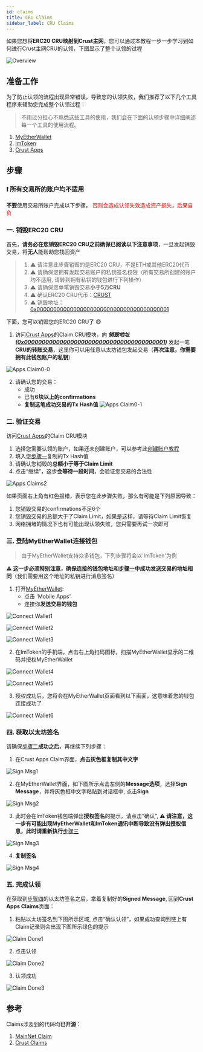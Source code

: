 ```yaml
---
id: claims
title: CRU Claims
sidebar_label: CRU Claims
---
```


如果您想将**ERC20 CRU映射到Crust主网**，您可以通过本教程一步一步学习到如何进行Crust主网CRU的认领，下图显示了整个认领的过程

![Overview](assets/claims/overview_zh.jpeg)

## 准备工作

为了防止认领的流程出现异常错误，导致您的认领失败，我们推荐了以下几个工具程序来辅助您完成整个认领过程：

> 不用过分担心不熟悉这些工具的使用，我们会在下面的认领步骤中详细阐述每一个工具的使用流程。

1. [MyEtherWallet](https://www.myetherwallet.com/wallet/access)
2. [ImToken](https://token.im/)
3. [Crust Apps](https://apps.crust.network/)

## 步骤

###  ❗️ 所有交易所的账户均不适用

**不要**使用交易所账户完成以下步骤，
<font color='red'>否则会造成认领失效造成资产损失，后果自负</font>

### 一. 销毁ERC20 CRU

首先，**请务必在您销毁ERC20 CRU之前确保已阅读以下注意事项**，一旦发起销毁交易，将**无人**能帮助您找回资产

> 1. ⚠️ 请注意此步骤销毁的是ERC20 CRU，不是ETH或其他ERC20代币
> 2. ⚠️ 请确保您拥有发起交易账户的私钥签名权限（所有交易所创建的账户均不适用, 请转到拥有私钥的钱包进行下列操作）
> 3. ⚠️ 请确保您单笔销毁交易**小于5万CRU**
> 4. ⚠️ 确认ERC20 CRU代币：[CRUST](https://etherscan.io/token/0x32a7C02e79c4ea1008dD6564b35F131428673c41)
> 5. ⚠️ 销毁地址：[0x0000000000000000000000000000000000000001](https://etherscan.io/address/0x0000000000000000000000000000000000000001)

下面，您可以销毁您的ERC20 CRU了 😄

1. 访问[Crust Apps](https://apps.crust.network/#/claims)的Claim CRU模块，向 ***销毁地址([0x0000000000000000000000000000000000000001](https://etherscan.io/address/0x0000000000000000000000000000000000000001))*** 发起一笔**CRU的转账交易**，这里你可以用任意以太坊钱包发起交易（**再次注意，你需要拥有此钱包账户的私钥**）

![Apps Claim0-0](assets/claims/apps_claims0-0.jpg)

2. 请确认您的交易：
    - 成功
    - 已有**6块以上的confirmations**
    - **复制这笔成功交易的Tx Hash值**
![Apps Claim0-1](assets/claims/apps_claims0-1.jpg)

### 二. 验证交易

访问[Crust Apps](https://apps.crust.network/#/claims)的Claim CRU模块

1. 选择您需要认领的账户，如果还未创建账户，可以参考此[创建账户教程](https://wiki.crust.network/docs/zh-CN/crustAccount)
2. 填入您[步骤一](#一-销毁erc20-cru)复制的Tx Hash值
3. 请确认您销毁的**总额小于等于Claim Limit**
4. 点击“继续”，这步**会等待一段时间**，会验证您交易的合法性

![Apps Claims2](assets/claims/apps_claims2.png)

如果页面右上角有红色报错，表示您在此步骤失败，那么有可能是下列原因导致：

1. 您销毁交易的confirmations不足6个
2. 您销毁交易的总额大于了Claim Limit，如果是这样，请等待Claim Limit恢复
3. 网络拥堵的情况下也有可能出现认领失败，您只需要再试一次即可

### 三. 登陆MyEtherWallet连接钱包

> 由于MyEtherWallet支持众多钱包，下列步骤将会以'ImToken'为例

**⚠️ 这一步必须特别注意，确保连接的钱包地址和[步骤一](#一-销毁erc20-cru)中成功发送交易的地址相同**（我们需要用这个地址的私钥进行消息签名）

1. 打开[MyEtherWallet](https://www.myetherwallet.com/wallet/access):
    - 点击 'Mobile Apps'
    - 连接你**发送交易的钱包**

![Connect Wallet1](assets/claims/connect_wallet1.jpg)

![Connect Wallet2](assets/claims/connect_wallet2.jpg)

![Connect Wallet3](assets/claims/connect_wallet3.png)

2. 在ImToken的手机端，点击右上角扫码图标，扫描MyEtherWallet显示的二维码并授权MyEtherWallet

![Connect Wallet4](assets/claims/connect_wallet4.jpg)

![Connect Wallet5](assets/claims/connect_wallet5.jpg)

3. 授权成功后，您将会在MyEtherWallet页面看到以下画面，这意味着您的钱包连接成功了

![Connect Wallet6](assets/claims/connect_wallet6.jpg)

### 四. 获取以太坊签名

请确保[步骤二](#二-验证交易)**成功之后**，再继续下列步骤：

1. 在Crust Apps Claim界面，**点击灰色框复制其中文字**

![Sign Msg1](assets/claims/sign_msg1.jpg)

2. 在MyEtherWallet界面，如下图所示点击左侧的**Message选项**，选择**Sign Message**，并将灰色框中文字粘贴到对话框中, 点击**Sign**

![Sign Msg2](assets/claims/sign_msg2.png)

3. 此时会在ImToken钱包端弹出**授权签名**的提示，请点击“确认”, **⚠️ 请注意，这一步有可能出现MyEtherWallet和ImToken通讯中断导致没有弹出授权信息，此时请重新执行**[步骤三](#三-登陆myetherwallet连接钱包)

![Sign Msg3](assets/claims/sign_msg3.jpg)

4. **复制签名**

![Sign Msg4](assets/claims/sign_msg4.jpg)

### 五. 完成认领

在获取到[步骤四](#四-获取以太坊签名
)的以太坊签名之后，拿着复制好的**Signed Message**, 回到**Crust Apps Claims**页面：

1. 粘贴以太坊签名到下图所示区域, 点击“确认认领”，如果成功查询到链上有Claim记录则会出现下图所示绿色的提示

![Claim Done1](assets/claims/claim_done1.jpg)

2. 点击认领

![Claim Done2](assets/claims/claim_done2.jpg)

3. 认领成功

![Claim Done3](assets/claims/claim_done3.jpg)

## 参考

Claims涉及到的代码均**已开源**：

1. [MainNet Claim](https://github.com/decloudf/crust-bridge/tree/main/mainnet-claim)
2. [Crust Claims](https://github.com/crustio/crust/tree/mainnet-staging/cstrml/claims)
